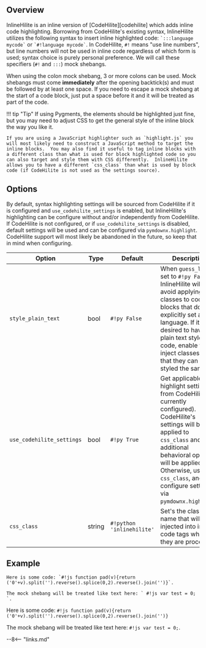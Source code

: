 ## Overview

InlineHilite is an inline version of [CodeHilite][codehilite] which adds inline code highlighting.  Borrowing from CodeHilite's existing syntax, InlineHilite utilizes the following syntax to insert inline highlighted code: `` `:::language mycode` `` or `` `#!language mycode` ``.  In CodeHilite, ` #! ` means "use line numbers", but line numbers will not be used in inline code regardless of which form is used; syntax choice is purely personal preference.  We will call these specifiers (` #! ` and ` ::: `) mock shebangs.

When using the colon mock shebang, 3 or more colons can be used.  Mock shebangs must come **immediately** after the opening backtick(s) and must be followed by at least one space.  If you need to escape a mock shebang at the start of a code block, just put a space before it and it will be treated as part of the code.

!!! tip "Tip"
    If using Pygments, the elements should be highlighted just fine, but you may need to adjust CSS to get the general style of the inline block the way you like it.

    If you are using a JavaScript highlighter such as `highlight.js` you will most likely need to construct a JavaScript method to target the inline blocks.  You may also find it useful to tag inline blocks with a different class than what is used for block highlighted code so you can also target and style them with CSS differently.  InlineHilite allows you to have a different `css_class` than what is used by block code (if CodeHilite is not used as the settings source).

## Options

By default, syntax highlighting settings will be sourced from CodeHilite if it is configured and `use_codehilite_settings` is enabled, but InlineHilite's highlighting can be configure without and/or independently from CodeHilite. If CodeHilite is not configured, or if `use_codehilite_settings` is disabled, default settings will be used and can be configured via `pymdownx.highlight`.  CodeHilite support will most likely be abandoned in the future, so keep that in mind when configuring.

Option                    | Type   | Default                   | Description
------------------------- | ------ | ------------------------- | -----------
`style_plain_text`        | bool   | `#!py False`              | When `guess_lang` is set to `#!py False`, InlineHilite will avoid applying classes to code blocks that do not explicitly set a language. If it is desired to have plain text styled like code, enable this to inject classes so that they can all be styled the same.
`use_codehilite_settings` | bool   | `#!py True`               | Get applicable highlight settings from CodeHilite (if currently configured). CodeHilite's settings will be applied to `css_class` and additional behavioral options will be applied. Otherwise, use `css_class`, and configure settings via `pymdownx.highlight`.
`css_class`               | string | `#!python 'inlinehilite'` | Set's the class name that will be injected into inline code tags when they are processed.

## Example

```
Here is some code: `#!js function pad(v){return ('0'+v).split('').reverse().splice(0,2).reverse().join('')}`.

The mock shebang will be treated like text here: ` #!js var test = 0; `.
```

Here is some code: `#!js function pad(v){return ('0'+v).split('').reverse().splice(0,2).reverse().join('')}`

The mock shebang will be treated like text here: ` #!js var test = 0; `.

--8<-- "links.md"
